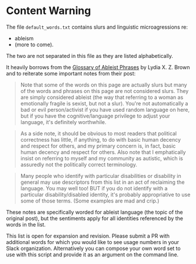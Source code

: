 # Content Warning

The file `default_words.txt` contains slurs and linguistic microagressions 
re: 

* ableism
* (more to come).

The two are not separated in this file as they are listed alphabetically.

It heavily borrows from the 
[Glossary of Ableist Phrases][ableism-language-post] by Lydia X. Z. Brown and to
reiterate some important notes from their post:

> Note that some of the words on this page are actually slurs but many of the 
> words and phrases on this page are not considered slurs. They are simply 
> considered ableist (the way that referring to a woman as emotionally fragile 
> is sexist, but not a slur). You're not automatically a bad or evil 
> person/activist if you have used random language on here, but if you have the 
> cognitive/language privilege to adjust your language, it's definitely 
> worthwhile.

> As a side note, it should be obvious to most readers that political 
> correctness has little, if anything, to do with basic human decency and 
> respect for others, and my primary concern is, in fact, basic human decency 
> and respect for others. Also note that I emphatically insist on referring to 
> myself and my community as autistic, which is assuredly not the politically 
> correct terminology.

> Many people who identify with particular disabilities or 
> disability in general may use descriptors from this list in an act of 
> reclaiming the language. You may well too! BUT if you do not identify with a 
> particular disability/disabled identity, it's probably appropriative to use 
> some of those terms. (Some examples are mad and crip.)

These notes are specifically worded for ableist language (the topic of the 
original post), but the sentiments apply for all identities referenced by the 
words in the list.

This list is open for expansion and revision. Please submit a PR with additional
words for which you would like to see usage numbers in your Slack organization. 
Alternatively you can compose your own word set to use with this script and 
provide it as an argument on the command line.

[ableism-language-post]: http://www.autistichoya.com/p/ableist-words-and-terms-to-avoid.html
